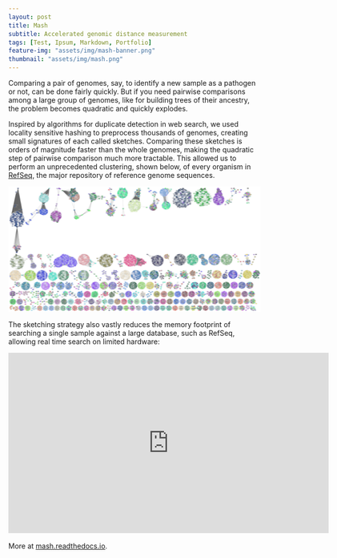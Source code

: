 ```yaml
---
layout: post
title: Mash
subtitle: Accelerated genomic distance measurement
tags: [Test, Ipsum, Markdown, Portfolio]
feature-img: "assets/img/mash-banner.png"
thumbnail: "assets/img/mash.png"
---
```


Comparing a pair of genomes, say, to identify a new sample as a pathogen or not,
can be done fairly quickly. But if you need pairwise comparisons among a large
group of genomes, like for building trees of their ancestry, the problem becomes
quadratic and quickly explodes.

Inspired by algorithms for duplicate detection
in web search, we used locality sensitive hashing to preprocess thousands of
genomes, creating small signatures of each called sketches. Comparing these
sketches is orders of magnitude faster than the whole genomes, making the
quadratic step of pairwise comparison much more tractable. This allowed us to
perform an unprecedented clustering, shown below, of every organism in
[RefSeq](https://www.ncbi.nlm.nih.gov/refseq/), the major repository of reference
genome sequences.

<img style="margin:auto;" src="/assets/img/mash.png"/>

The sketching strategy also vastly reduces the memory footprint of
searching a single sample against a large database, such as RefSeq, allowing
real time search on limited hardware:

<iframe src="https://player.vimeo.com/video/148872250?title=0&byline=0&portrait=0" width="640" height="360" frameborder="0" webkitallowfullscreen mozallowfullscreen allowfullscreen></iframe>

More at [mash.readthedocs.io](https://mash.readthedocs.io/en/latest/).
